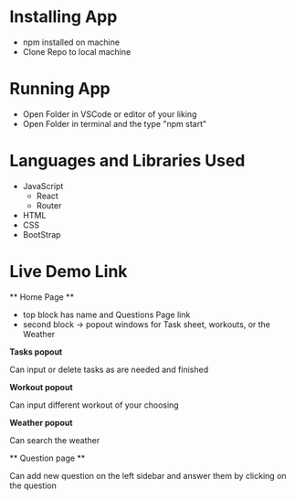 # Installing App
- npm installed on machine
- Clone Repo to local machine

# Running App
- Open Folder in VSCode or editor of your liking
- Open Folder in terminal and the type "npm start"

# Languages and Libraries Used
- JavaScript
  -    React
  -    Router
- HTML
- CSS
-   BootStrap

# Live Demo Link


** Home Page **
- top block has name and Questions Page link
- second block -> popout windows for Task sheet, workouts, or the Weather

**Tasks popout**
<p>Can input or delete tasks as are needed and finished</p>

**Workout popout**
<p>Can input different workout of your choosing</p>

**Weather popout**
<p>Can search the weather</p>

** Question page **
<p>Can add new question on the left sidebar and answer them by clicking on the question</p>

